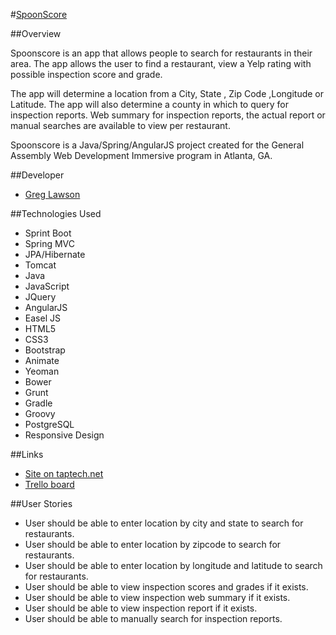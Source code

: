 #[SpoonScore](http://spoonscore.taptech.net)

##Overview

Spoonscore is an app that allows people to search for restaurants in their area. The app allows the user to find
a restaurant, view a Yelp rating with possible inspection score and grade.

The app will determine a location from a City, State , Zip Code ,Longitude or Latitude. The app will also
determine a county in which to query for inspection reports. Web summary for inspection reports, the actual report
or manual searches are available to view per restaurant.

Spoonscore is a Java/Spring/AngularJS project created for the General Assembly Web Development Immersive program in Atlanta, GA.

##Developer

* [Greg Lawson](https://github.com/glawson6/)

##Technologies Used
* Sprint Boot
* Spring MVC
* JPA/Hibernate
* Tomcat
* Java
* JavaScript
* JQuery
* AngularJS
* Easel JS
* HTML5
* CSS3
* Bootstrap
* Animate
* Yeoman
* Bower
* Grunt
* Gradle
* Groovy
* PostgreSQL
* Responsive Design


##Links
* [Site on taptech.net](http://spoonscore.taptech.net)
* [Trello board](https://trello.com/b/inkNmpb7/spoonscore)

##User Stories
* User should be able to enter location by city and state to search for restaurants.
* User should be able to enter location by zipcode to search for restaurants.
* User should be able to enter location by longitude and latitude to search for restaurants.
* User should be able to view inspection scores and grades if it exists.
* User should be able to view inspection web summary if it exists.
* User should be able to view inspection report if it exists.
* User should be able to manually search for inspection reports.
